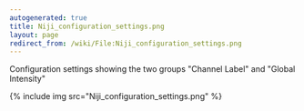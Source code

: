 ```yaml
---
autogenerated: true
title: Niji_configuration_settings.png
layout: page
redirect_from: /wiki/File:Niji_configuration_settings.png
---
```


Configuration settings showing the two groups "Channel Label" and
"Global Intensity"

{% include img src="Niji_configuration_settings.png" %}
